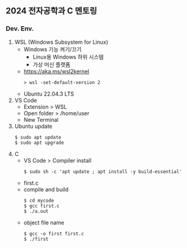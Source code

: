 ## 2024 전자공학과 C 멘토링

### Dev. Env.
1. WSL (Windows Subsystem for Linux)
    - Windows 기능 켜기/끄기
        - Linux용 Windows 하위 시스템
        - 가상 머신 플랫폼
    - https://aka.ms/wsl2kernel
        ```
        > wsl -set-default-version 2
        ```
    - Ubuntu 22.04.3 LTS
2. VS Code
    - Extension > WSL
    - Open folder > /home/user
    - New Terminal
3. Ubuntu update
    ```
    $ sudo apt update
    $ sudo apt upgrade
    ```
4. C
    - VS Code > Compiler install
        ```
        $ sudo sh -c 'apt update ; apt install -y build-essential'
        ```
    - first.c
    - compile and build
        ```
        $ cd mycode
        $ gcc first.c
        $ ./a.out
        ```
    - object file name
        ```
        $ gcc -o first first.c
        $ ./first
        ```
